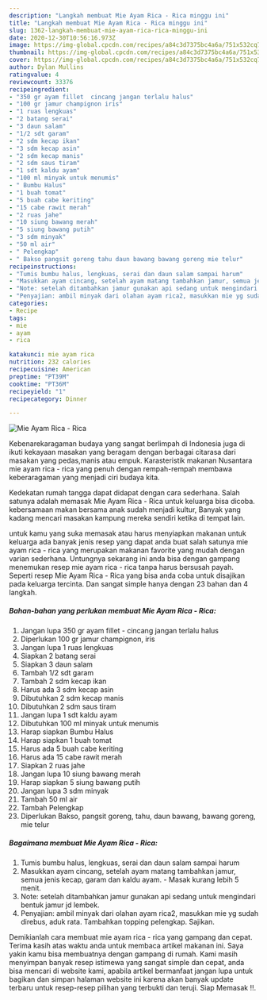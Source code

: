 ```yaml
---
description: "Langkah membuat Mie Ayam Rica - Rica minggu ini"
title: "Langkah membuat Mie Ayam Rica - Rica minggu ini"
slug: 1362-langkah-membuat-mie-ayam-rica-rica-minggu-ini
date: 2020-12-30T10:56:16.973Z
image: https://img-global.cpcdn.com/recipes/a84c3d7375bc4a6a/751x532cq70/mie-ayam-rica-rica-foto-resep-utama.jpg
thumbnail: https://img-global.cpcdn.com/recipes/a84c3d7375bc4a6a/751x532cq70/mie-ayam-rica-rica-foto-resep-utama.jpg
cover: https://img-global.cpcdn.com/recipes/a84c3d7375bc4a6a/751x532cq70/mie-ayam-rica-rica-foto-resep-utama.jpg
author: Dylan Mullins
ratingvalue: 4
reviewcount: 33376
recipeingredient:
- "350 gr ayam fillet  cincang jangan terlalu halus"
- "100 gr jamur champignon iris"
- "1 ruas lengkuas"
- "2 batang serai"
- "3 daun salam"
- "1/2 sdt garam"
- "2 sdm kecap ikan"
- "3 sdm kecap asin"
- "2 sdm kecap manis"
- "2 sdm saus tiram"
- "1 sdt kaldu ayam"
- "100 ml minyak untuk menumis"
- " Bumbu Halus"
- "1 buah tomat"
- "5 buah cabe keriting"
- "15 cabe rawit merah"
- "2 ruas jahe"
- "10 siung bawang merah"
- "5 siung bawang putih"
- "3 sdm minyak"
- "50 ml air"
- " Pelengkap"
- " Bakso pangsit goreng tahu daun bawang bawang goreng mie telur"
recipeinstructions:
- "Tumis bumbu halus, lengkuas, serai dan daun salam sampai harum"
- "Masukkan ayam cincang, setelah ayam matang tambahkan jamur, semua jenis kecap, garam dan kaldu ayam. Masak kurang lebih 5 menit."
- "Note: setelah ditambahkan jamur gunakan api sedang untuk mengindari bentuk jamur jd lembek."
- "Penyajian: ambil minyak dari olahan ayam rica2, masukkan mie yg sudah direbus, aduk rata. Tambahkan topping pelengkap. Sajikan."
categories:
- Recipe
tags:
- mie
- ayam
- rica

katakunci: mie ayam rica 
nutrition: 232 calories
recipecuisine: American
preptime: "PT39M"
cooktime: "PT36M"
recipeyield: "1"
recipecategory: Dinner

---
```



![Mie Ayam Rica - Rica](https://img-global.cpcdn.com/recipes/a84c3d7375bc4a6a/751x532cq70/mie-ayam-rica-rica-foto-resep-utama.jpg)

Kebenarekaragaman budaya yang sangat berlimpah di Indonesia juga di ikuti kekayaan masakan yang beragam dengan berbagai citarasa dari masakan yang pedas,manis atau empuk. Karasteristik makanan Nusantara mie ayam rica - rica yang penuh dengan rempah-rempah membawa keberaragaman yang menjadi ciri budaya kita.


Kedekatan rumah tangga dapat didapat dengan cara sederhana. Salah satunya adalah memasak Mie Ayam Rica - Rica untuk keluarga bisa dicoba. kebersamaan makan bersama anak sudah menjadi kultur, Banyak yang kadang mencari masakan kampung mereka sendiri ketika di tempat lain.



untuk kamu yang suka memasak atau harus menyiapkan makanan untuk keluarga ada banyak jenis resep yang dapat anda buat salah satunya mie ayam rica - rica yang merupakan makanan favorite yang mudah dengan varian sederhana. Untungnya sekarang ini anda bisa dengan gampang menemukan resep mie ayam rica - rica tanpa harus bersusah payah.
Seperti resep Mie Ayam Rica - Rica yang bisa anda coba untuk disajikan pada keluarga tercinta. Dan sangat simple hanya dengan 23 bahan dan 4 langkah.


<!--inarticleads1-->

##### Bahan-bahan yang perlukan membuat Mie Ayam Rica - Rica:

1. Jangan lupa 350 gr ayam fillet - cincang jangan terlalu halus
1. Diperlukan 100 gr jamur champignon, iris
1. Jangan lupa 1 ruas lengkuas
1. Siapkan 2 batang serai
1. Siapkan 3 daun salam
1. Tambah 1/2 sdt garam
1. Tambah 2 sdm kecap ikan
1. Harus ada 3 sdm kecap asin
1. Dibutuhkan 2 sdm kecap manis
1. Dibutuhkan 2 sdm saus tiram
1. Jangan lupa 1 sdt kaldu ayam
1. Dibutuhkan 100 ml minyak untuk menumis
1. Harap siapkan  Bumbu Halus
1. Harap siapkan 1 buah tomat
1. Harus ada 5 buah cabe keriting
1. Harus ada 15 cabe rawit merah
1. Siapkan 2 ruas jahe
1. Jangan lupa 10 siung bawang merah
1. Harap siapkan 5 siung bawang putih
1. Jangan lupa 3 sdm minyak
1. Tambah 50 ml air
1. Tambah  Pelengkap
1. Diperlukan  Bakso, pangsit goreng, tahu, daun bawang, bawang goreng, mie telur




<!--inarticleads2-->

##### Bagaimana membuat  Mie Ayam Rica - Rica:

1. Tumis bumbu halus, lengkuas, serai dan daun salam sampai harum
1. Masukkan ayam cincang, setelah ayam matang tambahkan jamur, semua jenis kecap, garam dan kaldu ayam. - Masak kurang lebih 5 menit.
1. Note: setelah ditambahkan jamur gunakan api sedang untuk mengindari bentuk jamur jd lembek.
1. Penyajian: ambil minyak dari olahan ayam rica2, masukkan mie yg sudah direbus, aduk rata. Tambahkan topping pelengkap. Sajikan.




Demikianlah cara membuat mie ayam rica - rica yang gampang dan cepat. Terima kasih atas waktu anda untuk membaca artikel makanan ini. Saya yakin kamu bisa membuatnya dengan gampang di rumah. Kami masih menyimpan banyak resep istimewa yang sangat simple dan cepat, anda bisa mencari di website kami, apabila artikel bermanfaat jangan lupa untuk bagikan dan simpan halaman website ini karena akan banyak update terbaru untuk resep-resep pilihan yang terbukti dan teruji. Siap Memasak !!. 
